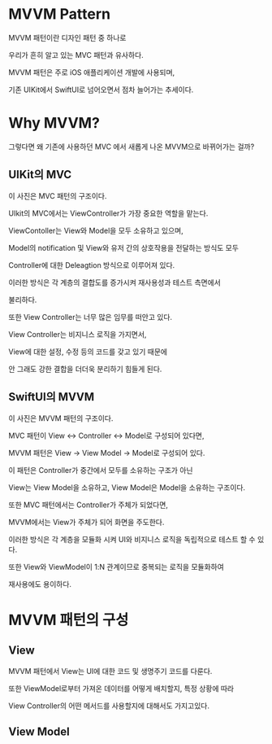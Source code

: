 
# MVVM Pattern

MVVM 패턴이란 디자인 패턴 중 하나로

우리가 흔히 알고 있는 MVC 패턴과 유사하다.

MVVM 패턴은 주로 iOS 애플리케이션 개발에 사용되며,

기존 UIKit에서 SwiftUI로 넘어오면서 점차 늘어가는 추세이다.

# Why MVVM?

그렇다면 왜 기존에 사용하던 MVC 에서 새롭게 나온 MVVM으로 바뀌어가는 걸까?

## UIKit의 MVC




이 사진은 MVC 패턴의 구조이다.

UIkit의 MVC에서는 ViewController가 가장 중요한 역할을 맡는다.

ViewContoller는 View와 Model을 모두 소유하고 있으며,

Model의 notification 및 View와 유저 간의 상호작용을 전달하는 방식도 모두

Controller에 대한 Deleagtion 방식으로 이루어져 있다.

이러한 방식은 각 계층의 결합도를 증가시켜 재사용성과 테스트 측면에서

불리하다.

또한 View Controller는 너무 많은 임무를 떠안고 있다.

View Controller는 비지니스 로직을 가지면서, 

View에 대한 설정, 수정 등의 코드를 갖고 있기 때문에

안 그래도 강한 결합을 더더욱 분리하기 힘들게 된다.

## SwiftUI의 MVVM



이 사진은 MVVM 패턴의 구조이다.

MVC 패턴이 View <-> Controller <-> Model로 구성되어 있다면,

MVVM 패턴은 View -> View Model -> Model로 구성되어 있다.

이 패턴은 Controller가 중간에서 모두를 소유하는 구조가 아닌

View는 View Model을 소유하고, View Model은 Model을 소유하는 구조이다.

또한 MVC 패턴에서는 Controller가 주체가 되었다면,

MVVM에서는 View가 주체가 되어 화면을 주도한다.

이러한 방식은 각 계층을 모듈화 시켜 UI와 비지니스 로직을 독립적으로 테스트 할 수 있다.

또한 View와 ViewModel이 1:N 관계이므로 중복되는 로직을 모듈화하여

재사용에도 용이하다.

# MVVM 패턴의 구성


## View

MVVM 패턴에서 View는 UI에 대한 코드 및 생명주기 코드를 다룬다.

또한 ViewModel로부터 가져온 데이터를 어떻게 배치할지, 특정 상황에 따라

View Controller의 어떤 메서드를 사용할지에 대해서도 가지고있다.


## View Model

